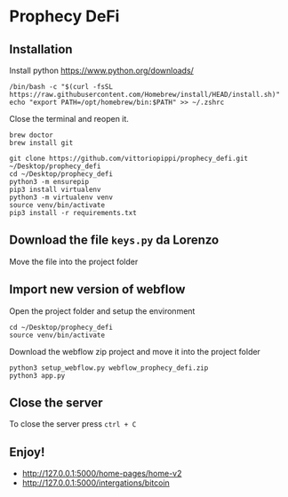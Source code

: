 # Prophecy DeFi

## Installation
Install python https://www.python.org/downloads/
```
/bin/bash -c "$(curl -fsSL https://raw.githubusercontent.com/Homebrew/install/HEAD/install.sh)"
echo "export PATH=/opt/homebrew/bin:$PATH" >> ~/.zshrc
```
Close the terminal and reopen it.
```
brew doctor
brew install git
```

```
git clone https://github.com/vittoriopippi/prophecy_defi.git ~/Desktop/prophecy_defi
cd ~/Desktop/prophecy_defi
python3 -m ensurepip
pip3 install virtualenv
python3 -m virtualenv venv
source venv/bin/activate
pip3 install -r requirements.txt
```

## Download the file `keys.py` da Lorenzo
Move the file into the project folder

## Import new version of webflow
Open the project folder and setup the environment
```
cd ~/Desktop/prophecy_defi
source venv/bin/activate
```
Download the webflow zip project and move it into the project folder
```
python3 setup_webflow.py webflow_prophecy_defi.zip
python3 app.py
```

## Close the server
To close the server press `ctrl + C`

## Enjoy!
 - http://127.0.0.1:5000/home-pages/home-v2
 - http://127.0.0.1:5000/intergations/bitcoin
